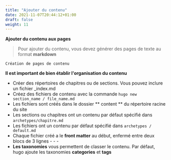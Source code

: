 ```yaml
---
title: "Ajouter du contenu"
date: 2021-11-07T20:44:12+01:00
draft: false
weight: 11
---
```

**Ajouter du contenu aux pages**
> Pour ajouter du contenu, vous devez générer des pages de texte au format **markdown**
```
Création de pages de contenu
```
**Il est important de bien établir l'organisation du contenu**
+ Créer des répertoires de chapitres ou de sections. Vous pouvez inclure un fichier _index.md
+ Créez des fichiers de contenu avec la commande `hugo new section_name / file_name.md`
+ Les fichiers sont créés dans le dossier ** content ** du répertoire racine du site
+ Les sections ou chapitres ont un contenu par défaut spécifié dans `archetypes/chapitre.md`
+ Les fichiers ont un contenu par défaut spécifié dans `archetypes / default.md`
+ Chaque fichier créé a le **front matter** au début, enfermé entre deux blocs de 3 lignes - - -
+ **Les taxonomies** vous permettent de classer le contenu. Par défaut, hugo ajoute les taxonomies **categories** et **tags**

